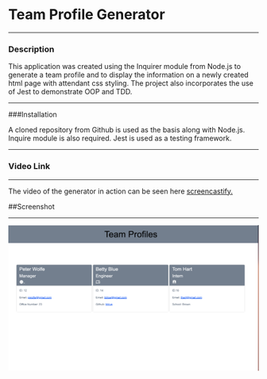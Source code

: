 # Team Profile Generator
____

### Description
This application was created using the Inquirer module from Node.js to generate a team profile and to display the information on a newly created html page with attendant css styling. 
The project also incorporates the use of Jest to demonstrate OOP and TDD.
____
###Installation

A cloned repository from Github is used as the basis along with Node.js. Inquire module is also required. Jest is used as a testing framework.
___




### Video Link
______
The video of the generator in action can be seen here [screencastify.](https://watch.screencastify.com/v/8Ow9ygx42VWUKF0L07Y8)

##Screenshot
____

![Alt text](images/Screenshot%202023-01-30%20at%209.58.43%20PM.png)







 

 



 

 

 

 




